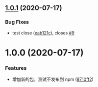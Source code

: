 ## [1.0.1](https://github.com/twinh/github-actions-test/compare/@github-test/app-no-npm@1.0.0...@github-test/app-no-npm@1.0.1) (2020-07-17)


### Bug Fixes

* test close ([eab121c](https://github.com/twinh/github-actions-test/commit/eab121cdc5ef25b633e50ef0f1919450bb003190)), closes [#9](https://github.com/twinh/github-actions-test/issues/9)

# 1.0.0 (2020-07-17)


### Features

* 增加新的包，测试不发布到 npm ([8710ff2](https://github.com/twinh/github-actions-test/commit/8710ff29a7a8862d9e040a2f0047f04ed113931a))
